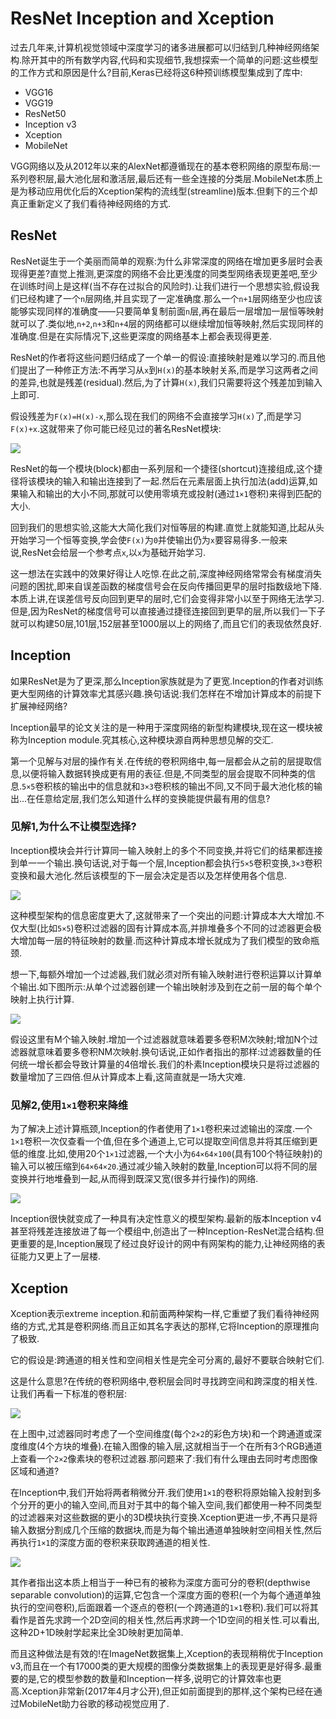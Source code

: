# ResNet Inception and Xception
过去几年来,计算机视觉领域中深度学习的诸多进展都可以归结到几种神经网络架构.除开其中的所有数学内容,代码和实现细节,我想探索一个简单的问题:这些模型的工作方式和原因是什么?目前,Keras已经将这6种预训练模型集成到了库中:

- VGG16
- VGG19
- ResNet50
- Inception v3
- Xception
- MobileNet

VGG网络以及从2012年以来的AlexNet都遵循现在的基本卷积网络的原型布局:一系列卷积层,最大池化层和激活层,最后还有一些全连接的分类层.MobileNet本质上是为移动应用优化后的Xception架构的流线型(streamline)版本.但剩下的三个却真正重新定义了我们看待神经网络的方式.

## ResNet
ResNet诞生于一个美丽而简单的观察:为什么非常深度的网络在增加更多层时会表现得更差?直觉上推测,更深度的网络不会比更浅度的同类型网络表现更差吧,至少在训练时间上是这样(当不存在过拟合的风险时).让我们进行一个思想实验,假设我们已经构建了一个`n`层网络,并且实现了一定准确度.那么一个`n+1`层网络至少也应该能够实现同样的准确度——只要简单复制前面`n`层,再在最后一层增加一层恒等映射就可以了.类似地,`n+2`,`n+3`和`n+4`层的网络都可以继续增加恒等映射,然后实现同样的准确度.但是在实际情况下,这些更深度的网络基本上都会表现得更差.

ResNet的作者将这些问题归结成了一个单一的假设:直接映射是难以学习的.而且他们提出了一种修正方法:不再学习从`x`到`H(x)`的基本映射关系,而是学习这两者之间的差异,也就是残差(residual).然后,为了计算`H(x)`,我们只需要将这个残差加到输入上即可.

假设残差为`F(x)=H(x)-x`,那么现在我们的网络不会直接学习`H(x)`了,而是学习`F(x)+x`.这就带来了你可能已经见过的著名ResNet模块:

![](ResNet_Inception_and_Xception.md.01.png)

ResNet的每一个模块(block)都由一系列层和一个捷径(shortcut)连接组成,这个捷径将该模块的输入和输出连接到了一起.然后在元素层面上执行加法(add)运算,如果输入和输出的大小不同,那就可以使用零填充或投射(通过`1×1`卷积)来得到匹配的大小.

回到我们的思想实验,这能大大简化我们对恒等层的构建.直觉上就能知道,比起从头开始学习一个恒等变换,学会使`F(x)`为`0`并使输出仍为`x`要容易得多.一般来说,ResNet会给层一个参考点`x`,以`x`为基础开始学习.

这一想法在实践中的效果好得让人吃惊.在此之前,深度神经网络常常会有梯度消失问题的困扰,即来自误差函数的梯度信号会在反向传播回更早的层时指数级地下降.本质上讲,在误差信号反向回到更早的层时,它们会变得非常小以至于网络无法学习.但是,因为ResNet的梯度信号可以直接通过捷径连接回到更早的层,所以我们一下子就可以构建50层,101层,152层甚至1000层以上的网络了,而且它们的表现依然良好.

## Inception
如果ResNet是为了更深,那么Inception家族就是为了更宽.Inception的作者对训练更大型网络的计算效率尤其感兴趣.换句话说:我们怎样在不增加计算成本的前提下扩展神经网络?

Inception最早的论文关注的是一种用于深度网络的新型构建模块,现在这一模块被称为Inception module.究其核心,这种模块源自两种思想见解的交汇.

第一个见解与对层的操作有关.在传统的卷积网络中,每一层都会从之前的层提取信息,以便将输入数据转换成更有用的表征.但是,不同类型的层会提取不同种类的信息.`5×5`卷积核的输出中的信息就和`3×3`卷积核的输出不同,又不同于最大池化核的输出...在任意给定层,我们怎么知道什么样的变换能提供最有用的信息?

### 见解1,为什么不让模型选择?
Inception模块会并行计算同一输入映射上的多个不同变换,并将它们的结果都连接到单一一个输出.换句话说,对于每一个层,Inception都会执行`5×5`卷积变换,`3×3`卷积变换和最大池化.然后该模型的下一层会决定是否以及怎样使用各个信息.

![](ResNet_Inception_and_Xception.md.02.png)

这种模型架构的信息密度更大了,这就带来了一个突出的问题:计算成本大大增加.不仅大型(比如`5×5`)卷积过滤器的固有计算成本高,并排堆叠多个不同的过滤器更会极大增加每一层的特征映射的数量.而这种计算成本增长就成为了我们模型的致命瓶颈.

想一下,每额外增加一个过滤器,我们就必须对所有输入映射进行卷积运算以计算单个输出.如下图所示:从单个过滤器创建一个输出映射涉及到在之前一层的每个单个映射上执行计算.

![](ResNet_Inception_and_Xception.md.03.png)

假设这里有M个输入映射.增加一个过滤器就意味着要多卷积M次映射;增加N个过滤器就意味着要多卷积NM次映射.换句话说,正如作者指出的那样:过滤器数量的任何统一增长都会导致计算量的4倍增长.我们的朴素Inception模块只是将过滤器的数量增加了三四倍.但从计算成本上看,这简直就是一场大灾难.

### 见解2,使用`1×1`卷积来降维
为了解决上述计算瓶颈,Inception的作者使用了`1×1`卷积来过滤输出的深度.一个`1×1`卷积一次仅查看一个值,但在多个通道上,它可以提取空间信息并将其压缩到更低的维度.比如,使用20个`1×1`过滤器,一个大小为`64×64×100`(具有100个特征映射)的输入可以被压缩到`64×64×20`.通过减少输入映射的数量,Inception可以将不同的层变换并行地堆叠到一起,从而得到既深又宽(很多并行操作)的网络.

![](ResNet_Inception_and_Xception.md.04.png)

Inception很快就变成了一种具有决定性意义的模型架构.最新的版本Inception v4甚至将残差连接放进了每一个模组中,创造出了一种Inception-ResNet混合结构.但更重要的是,Inception展现了经过良好设计的网中有网架构的能力,让神经网络的表征能力又更上了一层楼.

## Xception
Xception表示extreme inception.和前面两种架构一样,它重塑了我们看待神经网络的方式,尤其是卷积网络.而且正如其名字表达的那样,它将Inception的原理推向了极致.

它的假设是:跨通道的相关性和空间相关性是完全可分离的,最好不要联合映射它们.

这是什么意思?在传统的卷积网络中,卷积层会同时寻找跨空间和跨深度的相关性.让我们再看一下标准的卷积层:

![](ResNet_Inception_and_Xception.md.03.png)

在上图中,过滤器同时考虑了一个空间维度(每个`2×2`的彩色方块)和一个跨通道或深度维度(4个方块的堆叠).在输入图像的输入层,这就相当于一个在所有3个RGB通道上查看一个`2×2`像素块的卷积过滤器.那问题来了:我们有什么理由去同时考虑图像区域和通道?

在Inception中,我们开始将两者稍微分开.我们使用`1×1`的卷积将原始输入投射到多个分开的更小的输入空间,而且对于其中的每个输入空间,我们都使用一种不同类型的过滤器来对这些数据的更小的3D模块执行变换.Xception更进一步,不再只是将输入数据分割成几个压缩的数据块,而是为每个输出通道单独映射空间相关性,然后再执行`1×1`的深度方面的卷积来获取跨通道的相关性.

![](ResNet_Inception_and_Xception.md.05.png)

其作者指出这本质上相当于一种已有的被称为深度方面可分的卷积(depthwise separable convolution)的运算,它包含一个深度方面的卷积(一个为每个通道单独执行的空间卷积),后面跟着一个逐点的卷积(一个跨通道的`1×1`卷积).我们可以将其看作是首先求跨一个2D空间的相关性,然后再求跨一个1D空间的相关性.可以看出,这种2D+1D映射学起来比全3D映射更加简单.

而且这种做法是有效的!在ImageNet数据集上,Xception的表现稍稍优于Inception v3,而且在一个有17000类的更大规模的图像分类数据集上的表现更是好得多.最重要的是,它的模型参数的数量和Inception一样多,说明它的计算效率也更高.Xception非常新(2017年4月才公开),但正如前面提到的那样,这个架构已经在通过MobileNet助力谷歌的移动视觉应用了.
